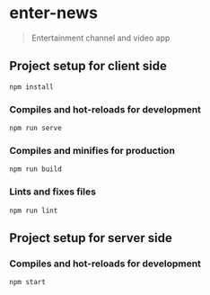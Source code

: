 # enter-news

> Entertainment channel and video app

## Project setup for client side

```
npm install
```

### Compiles and hot-reloads for development

```
npm run serve
```

### Compiles and minifies for production

```
npm run build
```

### Lints and fixes files

```
npm run lint
```

## Project setup for server side

### Compiles and hot-reloads for development

```
npm start
```

